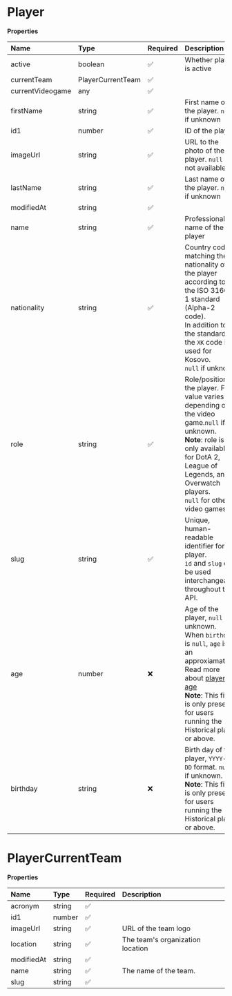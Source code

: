 # Player

**Properties**

| Name             | Type              | Required | Description                                                                                                                                                                                                                                    |
| :--------------- | :---------------- | :------- | :--------------------------------------------------------------------------------------------------------------------------------------------------------------------------------------------------------------------------------------------- |
| active           | boolean           | ✅       | Whether player is active                                                                                                                                                                                                                       |
| currentTeam      | PlayerCurrentTeam | ✅       |                                                                                                                                                                                                                                                |
| currentVideogame | any               | ✅       |                                                                                                                                                                                                                                                |
| firstName        | string            | ✅       | First name of the player. `null` if unknown                                                                                                                                                                                                    |
| id1              | number            | ✅       | ID of the player                                                                                                                                                                                                                               |
| imageUrl         | string            | ✅       | URL to the photo of the player. `null` if not available.                                                                                                                                                                                       |
| lastName         | string            | ✅       | Last name of the player. `null` if unknown                                                                                                                                                                                                     |
| modifiedAt       | string            | ✅       |                                                                                                                                                                                                                                                |
| name             | string            | ✅       | Professional name of the player                                                                                                                                                                                                                |
| nationality      | string            | ✅       | Country code matching the nationality of the player according to the ISO 3166-1 standard (Alpha-2 code). <br/>In addition to the standard, the `XK` code is used for Kosovo. <br/>`null` if unknown                                            |
| role             | string            | ✅       | Role/position of the player. Field value varies depending on the video game.`null` if unknown. <br/>**Note**: role is only available for DotA 2, League of Legends, and Overwatch players. <br/>`null` for other video games.                  |
| slug             | string            | ✅       | Unique, human-readable identifier for the player. <br/>`id` and `slug` can be used interchangeably throughout the API.                                                                                                                         |
| age              | number            | ❌       | Age of the player, `null` if unknown. When `birthday` is `null`, `age` is an approxiamation. Read more about [players' age](/docs/about-players-age) <br/>**Note**: This field is only present for users running the Historical plan or above. |
| birthday         | string            | ❌       | Birth day of the player, `YYYY-MM-DD` format. `null` if unknown. <br/>**Note**: This field is only present for users running the Historical plan or above.                                                                                     |

# PlayerCurrentTeam

**Properties**

| Name       | Type   | Required | Description                      |
| :--------- | :----- | :------- | :------------------------------- |
| acronym    | string | ✅       |                                  |
| id1        | number | ✅       |                                  |
| imageUrl   | string | ✅       | URL of the team logo             |
| location   | string | ✅       | The team's organization location |
| modifiedAt | string | ✅       |                                  |
| name       | string | ✅       | The name of the team.            |
| slug       | string | ✅       |                                  |
